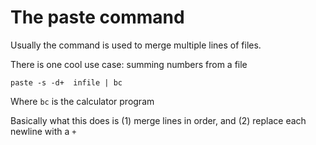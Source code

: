 # The paste command

Usually the command is used to merge multiple lines of files.

There is one cool use case: summing numbers from a file

```
paste -s -d+  infile | bc
```

Where `bc` is the calculator program

Basically what this does is (1) merge lines in order, and (2) replace each newline with a `+`
